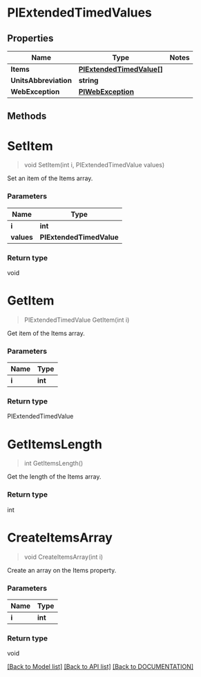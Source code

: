 # PIExtendedTimedValues

## Properties
Name | Type | Notes
------------ | ------------- | -------------
**Items** | **[**PIExtendedTimedValue[]**](../Model/PIExtendedTimedValue.md)**
**UnitsAbbreviation** | **string**
**WebException** | **[**PIWebException**](../Model/PIWebException.md)**

## Methods

# **SetItem**
> void SetItem(int i, PIExtendedTimedValue values)

Set an item of the Items array.

### Parameters

Name | Type
------------- | -------------
 **i** | **int**
 **values** | **PIExtendedTimedValue**

### Return type

void


# **GetItem**
> PIExtendedTimedValue GetItem(int i)

Get item of the Items array.

### Parameters

Name | Type
------------- | -------------
 **i** | **int**

### Return type

PIExtendedTimedValue


# **GetItemsLength**
> int GetItemsLength()

Get the length of the Items array.


### Return type

int


# **CreateItemsArray**
> void CreateItemsArray(int i)

Create an array on the Items property.

### Parameters

Name | Type
------------- | -------------
 **i** | **int**

### Return type

void

[[Back to Model list]](../../DOCUMENTATION.md#documentation-for-models) [[Back to API list]](../../DOCUMENTATION.md#documentation-for-api-endpoints) [[Back to DOCUMENTATION]](../../DOCUMENTATION.md)
